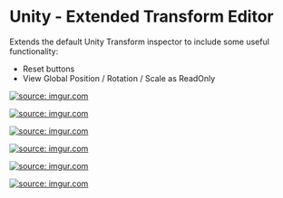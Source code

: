 # Unity - Extended Transform Editor

Extends the default Unity Transform inspector to include some useful functionality:
- Reset buttons
- View Global Position / Rotation / Scale as ReadOnly

<a href="https://imgur.com/cK6O3Ae.png"><img src="https://imgur.com/cK6O3Ae.png" title="source: imgur.com" /></a>

<a href="https://imgur.com/09dZb7K.png"><img src="https://imgur.com/09dZb7K.png" title="source: imgur.com" /></a>

<a href="https://imgur.com/hlfXYY5.png"><img src="https://imgur.com/hlfXYY5.png" title="source: imgur.com" /></a>

<a href="https://imgur.com/ATbt8CZ.png"><img src="https://imgur.com/ATbt8CZ.png" title="source: imgur.com" /></a>

<a href="https://imgur.com/EQ205IA.png"><img src="https://imgur.com/EQ205IA.png" title="source: imgur.com" /></a>

<a href="https://imgur.com/nQ7Pwsf.png"><img src="https://imgur.com/nQ7Pwsf.png" title="source: imgur.com" /></a>
